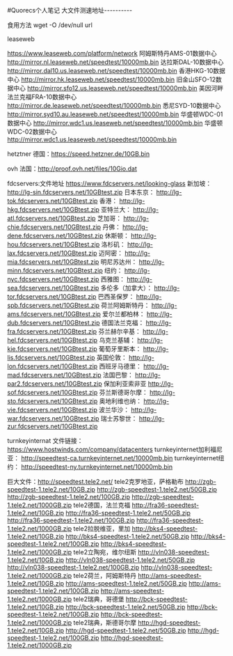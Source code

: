 #Quorecs个人笔记
大文件测速地址----------

食用方法 
wget -O /dev/null url




leaseweb

https://www.leaseweb.com/platform/network
阿姆斯特丹AMS-01数据中心
http://mirror.nl.leaseweb.net/speedtest/10000mb.bin
达拉斯DAL-10数据中心
http://mirror.dal10.us.leaseweb.net/speedtest/10000mb.bin
香港HKG-10数据中心
http://mirror.hk.leaseweb.net/speedtest/10000mb.bin
旧金山SFO-12数据中心
http://mirror.sfo12.us.leaseweb.net/speedtest/10000mb.bin
美因河畔法兰克福FRA-10数据中心
http://mirror.de.leaseweb.net/speedtest/10000mb.bin
悉尼SYD-10数据中心
http://mirror.syd10.au.leaseweb.net/speedtest/10000mb.bin
华盛顿WDC-01数据中心
http://mirror.wdc1.us.leaseweb.net/speedtest/10000mb.bin
华盛顿WDC-02数据中心
http://mirror.wdc1.us.leaseweb.net/speedtest/10000mb.bin



hetztner
德国：https://speed.hetzner.de/10GB.bin


ovh
法国：http://proof.ovh.net/files/10Gio.dat


fdcservers:文件地址 https://www.fdcservers.net/looking-glass
新加坡：
http://lg-sin.fdcservers.net/10GBtest.zip
日本东京：
http://lg-tok.fdcservers.net/10GBtest.zip
香港：
http://lg-hkg.fdcservers.net/10GBtest.zip
亚特兰大：
http://lg-atl.fdcservers.net/10GBtest.zip
芝加哥：
http://lg-chie.fdcservers.net/10GBtest.zip
丹佛：
http://lg-dene.fdcservers.net/10GBtest.zip
休斯顿：
http://lg-hou.fdcservers.net/10GBtest.zip
洛杉矶：
http://lg-lax.fdcservers.net/10GBtest.zip
迈阿密：
http://lg-mia.fdcservers.net/10GBtest.zip
明尼苏达州：
http://lg-minn.fdcservers.net/10GBtest.zip
纽约：
http://lg-nyc.fdcservers.net/10GBtest.zip
西雅图：
http://lg-sea.fdcservers.net/10GBtest.zip
多伦多（加拿大）：
http://lg-tor.fdcservers.net/10GBtest.zip
巴西圣保罗：
http://lg-spb.fdcservers.net/10GBtest.zip
荷兰阿姆斯特丹：
http://lg-ams.fdcservers.net/10GBtest.zip
爱尔兰都柏林：
http://lg-dub.fdcservers.net/10GBtest.zip
德国法兰克福：
http://lg-fra.fdcservers.net/10GBtest.zip
芬兰赫尔辛基：
http://lg-hel.fdcservers.net/10GBtest.zip
乌克兰基辅：
http://lg-kie.fdcservers.net/10GBtest.zip
葡萄牙里斯本：
http://lg-lis.fdcservers.net/10GBtest.zip
英国伦敦：
http://lg-lon.fdcservers.net/10GBtest.zip
西班牙马德里：
http://lg-mad.fdcservers.net/10GBtest.zip
法国巴黎：
http://lg-par2.fdcservers.net/10GBtest.zip
保加利亚索非亚
http://lg-sof.fdcservers.net/10GBtest.zip
芬兰斯德哥尔摩：
http://lg-sto.fdcservers.net/10GBtest.zip
奥地利维也纳：
http://lg-vie.fdcservers.net/10GBtest.zip
波兰华沙：
http://lg-war.fdcservers.net/10GBtest.zip
瑞士苏黎世：
http://lg-zur.fdcservers.net/10GBtest.zip


turnkeyinternat 文件链接：https://www.hostwinds.com/company/datacenters
turnkeyinternet加利福尼亚：
http://speedtest-ca.turnkeyinternet.net/10000mb.bin
turnkeyinternet纽约：
http://speedtest-ny.turnkeyinternet.net/10000mb.bin



巨大文件：http://speedtest.tele2.net/
tele2克罗地亚，萨格勒布
http://zgb-speedtest-1.tele2.net/10GB.zip
http://zgb-speedtest-1.tele2.net/50GB.zip
http://zgb-speedtest-1.tele2.net/100GB.zip
http://zgb-speedtest-1.tele2.net/1000GB.zip
tele2德国，法兰克福
http://fra36-speedtest-1.tele2.net/10GB.zip
http://fra36-speedtest-1.tele2.net/50GB.zip
http://fra36-speedtest-1.tele2.net/100GB.zip
http://fra36-speedtest-1.tele2.net/1000GB.zip
tele2拉脱维亚，里加
http://bks4-speedtest-1.tele2.net/10GB.zip
http://bks4-speedtest-1.tele2.net/50GB.zip
http://bks4-speedtest-1.tele2.net/100GB.zip
http://bks4-speedtest-1.tele2.net/1000GB.zip
tele2立陶宛，维尔纽斯
http://vln038-speedtest-1.tele2.net/10GB.zip
http://vln038-speedtest-1.tele2.net/50GB.zip
http://vln038-speedtest-1.tele2.net/100GB.zip
http://vln038-speedtest-1.tele2.net/1000GB.zip
tele2荷兰，阿姆斯特丹
http://ams-speedtest-1.tele2.net/10GB.zip
http://ams-speedtest-1.tele2.net/50GB.zip
http://ams-speedtest-1.tele2.net/100GB.zip
http://ams-speedtest-1.tele2.net/1000GB.zip
tele2瑞典，哥德堡
http://bck-speedtest-1.tele2.net/10GB.zip
http://bck-speedtest-1.tele2.net/50GB.zip
http://bck-speedtest-1.tele2.net/100GB.zip
http://bck-speedtest-1.tele2.net/1000GB.zip
tele2瑞典，斯德哥尔摩
http://hgd-speedtest-1.tele2.net/10GB.zip
http://hgd-speedtest-1.tele2.net/50GB.zip
http://hgd-speedtest-1.tele2.net/100GB.zip
http://hgd-speedtest-1.tele2.net/1000GB.zip
